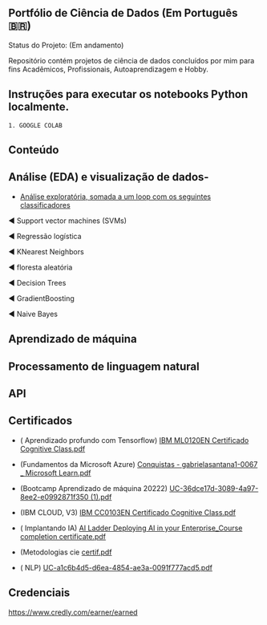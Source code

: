 ##  Portfólio de Ciência de Dados (Em Português 🇧🇷)            



Status do Projeto:  (Em andamento)




Repositório contém  projetos de ciência de dados concluídos por mim para fins Acadêmicos, Profissionais, Autoaprendizagem e Hobby.



##  Instruções para executar os notebooks Python localmente.

    1. GOOGLE COLAB

 ##  Conteúdo

## Análise (EDA)  e visualização de dados- 
- [Análise exploratória, somada a um loop com os seguintes classificadores](https://github.com/Gabrielasants7/Portfolio-Ciencia-de-Dados/blob/main/EDA_VINHOS.ipynb) 
 
 
◀ Support vector machines (SVMs)

◀ Regressão logística

◀ KNearest Neighbors

◀ floresta aleatória

◀ Decision Trees

◀ GradientBoosting

◀ Naive Bayes


## Aprendizado de máquina



## Processamento de linguagem natural




## API 
 


##  Certificados 
 
 
 
-  ( Aprendizado profundo com  Tensorflow)
 [IBM ML0120EN Certificado Cognitive Class.pdf](https://github.com/Gabrielasants7/Portfolio-Ciencia-de-Dados/files/10724856/IBM.ML0120EN.Certificado.Cognitive.Class.pdf)


- (Fundamentos da Microsoft Azure)
[Conquistas - gabrielasantana1-0067 _ Microsoft Learn.pdf](https://github.com/Gabrielasants7/Portfolio-Ciencia-de-Dados/files/10724936/Conquistas.-.gabrielasantana1-0067._.Microsoft.Learn.pdf)



- (Bootcamp Aprendizado de máquina 20222)
[UC-36dce17d-3089-4a97-8ee2-e0992871f350 (1).pdf](https://github.com/Gabrielasants7/Portfolio-Ciencia-de-Dados/files/10724967/UC-36dce17d-3089-4a97-8ee2-e0992871f350.1.pdf)


- (IBM CLOUD, V3)
[IBM CC0103EN Certificado Cognitive Class.pdf](https://github.com/Gabrielasants7/Portfolio-Ciencia-de-Dados/files/10724973/IBM.CC0103EN.Certificado.Cognitive.Class.pdf)


- ( Implantando  IA)
[AI Ladder Deploying AI in your Enterprise_Course completion certificate.pdf](https://github.com/Gabrielasants7/Portfolio-Ciencia-de-Dados/files/10725017/AI.Ladder.Deploying.AI.in.your.Enterprise_Course.completion.certificate.pdf)

-  (Metodologias  cie
[certif.pdf](https://github.com/Gabrielasants7/Portfolio-Ciencia-de-Dados/files/10725023/certif.pdf)

-   (  NLP)
[UC-a1c6b4d5-d6ea-4854-ae3a-0091f777acd5.pdf](https://github.com/Gabrielasants7/Portfolio-Ciencia-de-Dados/files/10725040/UC-a1c6b4d5-d6ea-4854-ae3a-0091f777acd5.pdf)


## Credenciais

https://www.credly.com/earner/earned



